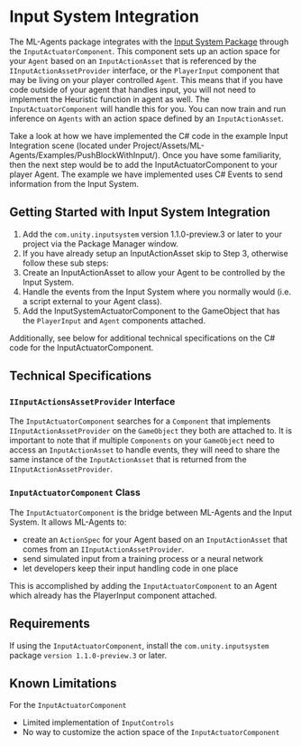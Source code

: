 # Input System Integration

The ML-Agents package integrates with the [Input System Package](https://docs.unity3d.com/Packages/com.unity.inputsystem@1.14/manual/QuickStartGuide.html) through the `InputActuatorComponent`. This component sets up an action space for your `Agent` based on an `InputActionAsset` that is referenced by the `IInputActionAssetProvider` interface, or the `PlayerInput` component that may be living on your player controlled `Agent`. This means that if you have code outside of your agent that handles input, you will not need to implement the Heuristic function in agent as well. The `InputActuatorComponent` will handle this for you. You can now train and run inference on `Agents` with an action space defined by an `InputActionAsset`.

Take a look at how we have implemented the C# code in the example Input Integration scene (located under Project/Assets/ML-Agents/Examples/PushBlockWithInput/). Once you have some familiarity, then the next step would be to add the InputActuatorComponent to your player Agent. The example we have implemented uses C# Events to send information from the Input System.

## Getting Started with Input System Integration
1. Add the `com.unity.inputsystem` version 1.1.0-preview.3 or later to your project via the Package Manager window.
2. If you have already setup an InputActionAsset skip to Step 3, otherwise follow these sub steps:
3. Create an InputActionAsset to allow your Agent to be controlled by the Input System.
4. Handle the events from the Input System where you normally would (i.e. a script external to your Agent class).
5. Add the InputSystemActuatorComponent to the GameObject that has the `PlayerInput` and `Agent` components attached.

Additionally, see below for additional technical specifications on the C# code for the InputActuatorComponent.
## Technical Specifications

### `IInputActionsAssetProvider` Interface
The `InputActuatorComponent` searches for a `Component` that implements
`IInputActionAssetProvider` on the `GameObject` they both are attached to. It is important to note
that if multiple `Components` on your `GameObject` need to access an `InputActionAsset` to handle events, they will need to share the same instance of the `InputActionAsset` that is returned from the
`IInputActionAssetProvider`.

### `InputActuatorComponent` Class
The `InputActuatorComponent` is the bridge between ML-Agents and the Input System. It allows ML-Agents to:
* create an `ActionSpec` for your Agent based on an `InputActionAsset` that comes from an `IInputActionAssetProvider`.
* send simulated input from a training process or a neural network
* let developers keep their input handling code in one place

This is accomplished by adding the `InputActuatorComponent` to an Agent which already has the PlayerInput component attached.

## Requirements

If using the `InputActuatorComponent`, install the `com.unity.inputsystem` package `version 1.1.0-preview.3` or later.

## Known Limitations

For the `InputActuatorComponent`
- Limited implementation of `InputControls`
- No way to customize the action space of the `InputActuatorComponent`
